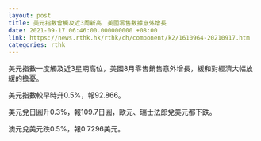 ```yaml
---
layout: post
title: 美元指數曾觸及近3周新高　美國零售數據意外增長
date: 2021-09-17 06:46:00.000000000 +08:00
link: https://news.rthk.hk/rthk/ch/component/k2/1610964-20210917.htm
categories: rthk
---
```


美元指數一度觸及近3星期高位，美國8月零售銷售意外增長，緩和對經濟大幅放緩的擔憂。

美元指數較早時升0.5%，報92.866。

美元兌日圓升0.3%，報109.7日圓，歐元、瑞士法郎兌美元都下跌。

澳元兌美元跌0.5%，報0.7296美元。
